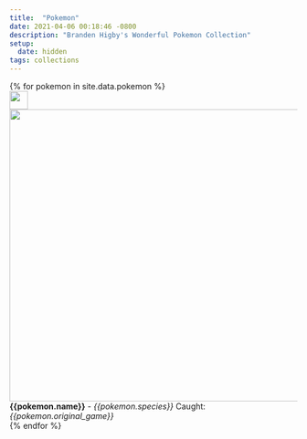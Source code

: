 ```yaml
---
title:  "Pokemon"
date: 2021-04-06 00:18:46 -0800
description: "Branden Higby's Wonderful Pokemon Collection"
setup:
  date: hidden
tags: collections
---
```

<div class="boxList">
{% for pokemon in site.data.pokemon %}
  <div id="{{pokemon.name | downcase}}" class="box">
    <div class="imgHolder">
    <img width="32" height="32" class="ball" src="../assets/images/pokemon/balls/{{pokemon.ball | slugify }}.png">
      <img width="512" height="512" class="poke" id="{{ pokemon.name | slugify }}" src="../assets/images/pokemon/{{pokemon.name | slugify }}.png">
    </div>
    <span><b>{{pokemon.name}}</b> - <i>{{pokemon.species}}</i></span>
    <span>Caught: <i>{{pokemon.original_game}}</i></span>
  </div>
{% endfor %}
</div>
